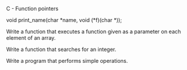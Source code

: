 C - Function pointers

void print_name(char *name, void (*f)(char *));

Write a function that executes a function given as a parameter on each element of an array.

Write a function that searches for an integer.

Write a program that performs simple operations.
